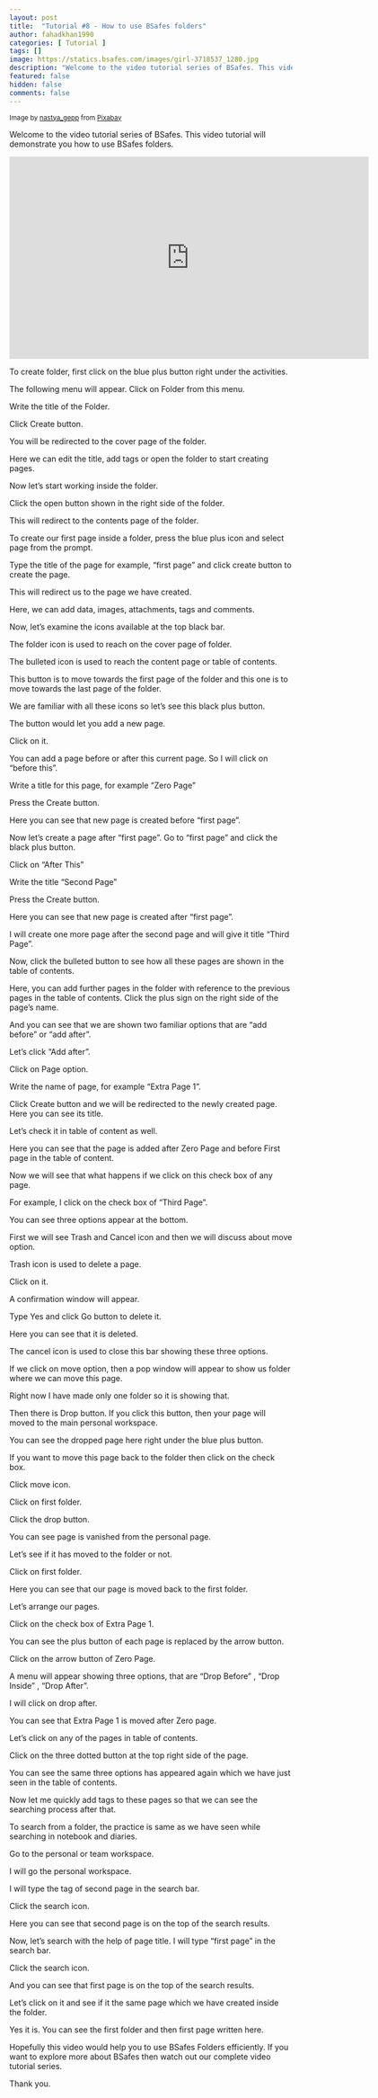 ```yaml
---
layout: post
title:  "Tutorial #8 - How to use BSafes folders"
author: fahadkhan1990 
categories: [ Tutorial ]
tags: []
image: https://statics.bsafes.com/images/girl-3718537_1280.jpg 
description: "Welcome to the video tutorial series of BSafes. This video tutorial will demonstrate you how to use BSafes folders."
featured: false 
hidden: false 
comments: false
---
```

<sup>Image by <a href="https://pixabay.com/users/nastya_gepp-3773230/">nastya_gepp</a> from <a href="https://pixabay.com/photos/girl-young-student-sitting-table-3718537/">Pixabay</a></sup>

Welcome to the video tutorial series of BSafes. This video tutorial will demonstrate you how to use BSafes folders.

<iframe width="640" height="360" src="https://www.youtube.com/embed/kcFS7qGdlWI" frameborder="0" allow="accelerometer; autoplay; encrypted-media; gyroscope; picture-in-picture" allowfullscreen></iframe>

To create folder, first click on the blue plus button right under the activities.

The following menu will appear. Click on Folder from this menu.

Write the title of the Folder.

Click Create button.

You will be redirected to the cover page of the folder.

Here we can edit the title, add tags or open the folder to start creating pages.

Now let’s start working inside the folder. 

Click the open button shown in the right side of the folder.

This will redirect to the contents page of the folder.

To create our first page inside a folder, press the blue plus icon and select page from the prompt.

Type the title of the page for example, “first page” and click create button to create the page.

This will redirect us to the page we have created.

Here, we can add data, images, attachments, tags and comments.

Now, let’s examine the icons available at the top black bar.

The folder icon is used to reach on the cover page of folder.

The bulleted icon is used to reach the content page or table of contents.

This button is to move towards the first page of the folder and this one is to move towards the last page of the folder.

We are familiar with all these icons so let’s see this black plus button.

The button would let you add a new page.

Click on it.

You can add a page before or after this current page. So I will click on “before this”.

Write a title for this page, for example “Zero Page”

Press the Create button.

Here you can see that new page is created before “first page”.

Now let’s create a page after “first page”. Go to “first page” and click the black plus button. 

Click on “After This”

Write the title “Second Page”

Press the Create button.

Here you can see that new page is created after “first page”.

I will create one more page after the second page and will give it title “Third Page”. 

Now, click the bulleted button to see how all these pages are shown in the table of contents.

Here, you can add further pages in the folder with reference to the previous pages in the table of contents. Click the plus sign on the right side of the page’s name.

And you can see that we are shown two familiar options that are “add before” or “add after”.

Let’s click “Add after”.

Click on Page option.

Write the name of page, for example “Extra Page 1”.

Click Create button and we will be redirected to the newly created page. Here you can see its title.

Let’s check it in table of content as well.

Here you can see that the page is added after Zero Page and before First page in the table of content.

Now we will see that what happens if we click on this check box of any page.

For example, I click on the check box of “Third Page”.

You can see three options appear at the bottom.

First we will see Trash and Cancel icon and then we will discuss about move option.

Trash icon is used to delete a page.

Click on it.

A confirmation window will appear.

Type Yes and click Go button to delete it.

Here you can see that it is deleted.

The cancel icon is used to close this bar showing these three options.

If we click on move option, then a pop window will appear to show us folder where we can move this page.

Right now I have made only one folder so it is showing that.

Then there is Drop button. If you click this button, then your page will moved to the main personal workspace.

You can see the dropped page here right under the blue plus button.

If you want to move this page back to the folder then click on the check box.

Click move icon. 

Click on first folder.

Click the drop button.

You can see page is vanished from the personal page.

Let’s see if it has moved to the folder or not.

Click on first folder. 

Here you can see that our page is moved back to the first folder.

Let’s arrange our pages.

Click on the check box of Extra Page 1.

You can see the plus button of each page is replaced by the arrow button.

Click on the arrow button of Zero Page.

A menu will appear showing three options, that are “Drop Before” , “Drop Inside” , “Drop After”.

I will click on drop after.

You can see that Extra Page 1 is moved after Zero page.

Let’s click on any of the pages in table of contents.

Click on the three dotted button at the top right side of the page.

You can see the same three options has appeared again which we have just seen in the table of contents.

Now let me quickly add tags to these pages so that we can see the searching process after that.

To search from a folder, the practice is same as we have seen while searching in notebook and diaries.

Go to the personal or team workspace.

I will go the personal workspace.

I will type the tag of second page in the search bar.

Click the search icon.

Here you can see that second page is on the top of the search results.

Now, let’s search with the help of page title. I will type “first page” in the search bar.

Click the search icon.

And you can see that first page is on the top of the search results.

Let’s click on it and see if it the same page which we have created inside the folder.

Yes it is. You can see the first folder and then first page written here.

Hopefully this video would help you to use BSafes Folders efficiently. If you want to explore more about BSafes then watch out our complete video tutorial series.

Thank you.



